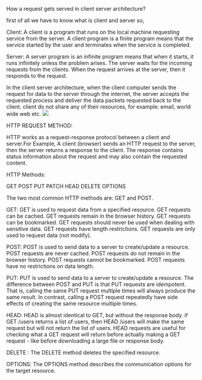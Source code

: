 How a request gets served in client server architecture?

first of all we have to know what is client and server so,


Client: A client is a program that runs on the local machine requesting service from the server. A client program is a finite program means that the service started by the user and terminates when the service is completed.

Server: A server program is an infinite program means that when it starts, it runs infinitely unless the problem arises. The server waits for the incoming requests from the clients. When the request arrives at the server, then it responds to the request.



In the client server architecture, when the client computer sends the request for data to the server through the internet, the server accepts the requested process and deliver the data packets requested back to the client. client do not share any of their resources, for example: email, world wide web etc.
![](https://media.geeksforgeeks.org/wp-content/uploads/20191016114416/801.png)


HTTP REQUEST METHOD:

HTTP works as a request-response protocol between a client and server.For Example, A client (browser) sends an HTTP request to the server, then the server returns a response to the client. The response contains status information about the request and may also contain the requested content.

HTTP Methods:

GET POST PUT PATCH HEAD DELETE OPTIONS

The two most common HTTP methods are: GET and POST.

GET: GET is used to request data from a specified resource. 
	GET requests can be cached.
	GET requests remain in the browser history.
	GET requests can be bookmarked.
	GET requests should never be used when dealing with sensitive data.
	GET requests have length restrictions. 
	GET requests are only used to request data (not modify).

POST: POST is used to send data to a server to create/update a resource.
	POST requests are never cached. 
	POST requests do not remain in the browser history.
	POST requests cannot be bookmarked.
	POST requests have no restrictions on data length.
	
PUT: PUT is used to send data to a server to create/update a resource.
	 The difference between POST and PUT is that PUT requests are idempotent. That is, calling the same PUT request multiple times will always produce the same      	  result. In contrast, calling a POST request repeatedly have side effects of creating the same resource multiple times.
	 
HEAD: HEAD is almost identical to GET, but without the response body.
	  if GET /users returns a list of users, then HEAD /users will make the same request but will not return the list of users.
	  HEAD requests are useful for checking what a GET request will return before actually making a GET request - like before downloading a large file or response 		 body.
	  
DELETE : The DELETE method deletes the specified resource.

OPTIONS: The OPTIONS method describes the communication options for the target resource.

	 
